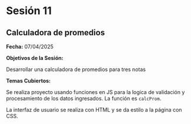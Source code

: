 # Sesión 11 #

## Calculadora de promedios ##

**Fecha:** 07/04/2025

**Objetivos de la Sesión:**

Desarrollar una calculadora de promedios para tres notas

**Temas Cubiertos:**

Se realiza proyecto usando funciones en JS para la logica de validación y procesamiento de los datos ingresados. La función es `calcProm`.

La interfaz de usuario se realiza con HTML y se da estilo a la página con CSS.
